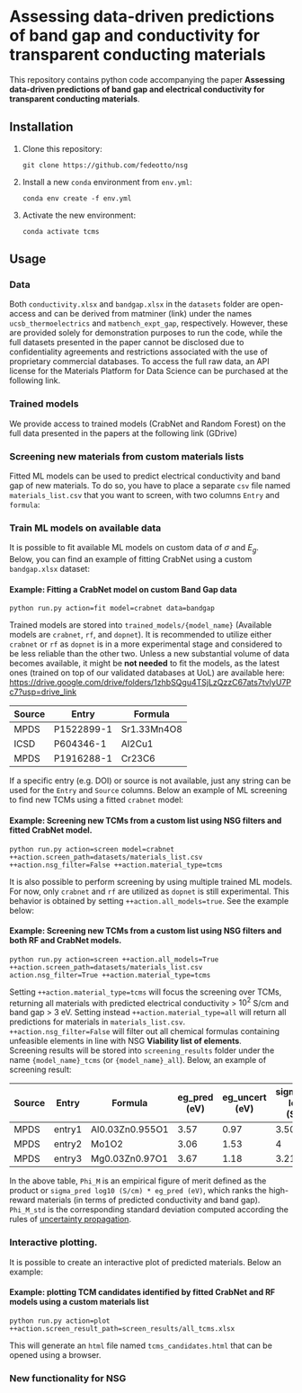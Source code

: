 # Assessing data-driven predictions of band gap and conductivity for transparent conducting materials

This repository contains python code accompanying the paper **Assessing data-driven predictions of band gap and electrical conductivity for transparent conducting materials**.

## Installation
1. Clone this repository:
   ```git
   git clone https://github.com/fedeotto/nsg
   ```
2. Install a new `conda` environment from `env.yml`:
   ```git
   conda env create -f env.yml
   ```
3. Activate the new environment:
   ```git
   conda activate tcms
   ```

## Usage
### Data
Both `conductivity.xlsx` and `bandgap.xlsx` in the `datasets` folder are open-access and can be derived from matminer (link) under the names `ucsb_thermoelectrics` and `matbench_expt_gap`, respectively. However, these are provided solely for demonstration purposes to run the code, while the full datasets presented in the paper cannot be disclosed due to confidentiality agreements and restrictions associated with the use of proprietary commercial databases. To access the full raw data, an API license for the Materials Platform for Data Science can be purchased at the following link.

### Trained models
We provide access to trained models (CrabNet and Random Forest) on the full data presented in the papers at the following link (GDrive)

### Screening new materials from custom materials lists
Fitted ML models can be used to predict electrical conductivity and band gap of new materials. To do so, you have to place a separate `csv` file named `materials_list.csv` that you want to screen, with two columns `Entry` and `formula`:

### Train ML models on available data
It is possible to fit available ML models on custom data of $\sigma$ and $E_g$. <br> 
Below, you can find an example of fitting CrabNet using a custom `bandgap.xlsx` dataset:

#### Example: Fitting a CrabNet model on custom Band Gap data
```git
python run.py action=fit model=crabnet data=bandgap
```
Trained models are stored into `trained_models/{model_name}` (Available models are `crabnet`, `rf`, and `dopnet`). It is recommended to utilize either `crabnet` or `rf` as `dopnet` is in a more experimental stage and considered to be less reliable than the other two. Unless a new substantial volume of data becomes available, it might be **not needed** to fit the models, as the latest ones (trained on top of our validated databases at UoL) are available here: https://drive.google.com/drive/folders/1zhbSQgu4TSjLzQzzC67ats7tvlyU7Pc7?usp=drive_link



<table>
  <thead>
    <tr>
      <th>Source</th>
      <th>Entry</th>
      <th>Formula</th>
    </tr>
  </thead>
  <tbody>
    <tr>
      <td>MPDS</td>
      <td>P1522899-1</td>
      <td>Sr1.33Mn4O8</td>
    </tr>
    <tr>
       <td>ICSD</td>
      <td>P604346-1</td>
      <td>Al2Cu1</td>
    </tr>
    <tr>
      <td>MPDS</td>
      <td>P1916288-1</td>
      <td>Cr23C6</td>
    </tr>
  </tbody>
</table>

<!--
You can focus the screening procedure around two main material classes, **transparent conductors** (TCMs) and **correlated metals** (COMs):
   1. `tcms` : electrical conductivity > $10^2$ S/cm , band gap > 3eV
   2. `coms` : $10^4$ S/cm < electrical conductivity < $10^6$ S/cm, band gap ~ 0 eV
-->
If a specific entry (e.g. DOI) or source is not available, just any string can be used for the `Entry` and `Source` columns. Below an example of ML screening to find new TCMs using a fitted `crabnet` model:

#### Example: Screening new TCMs from a custom list using NSG filters and fitted CrabNet model.
```git
python run.py action=screen model=crabnet ++action.screen_path=datasets/materials_list.csv ++action.nsg_filter=False ++action.material_type=tcms
```
It is also possible to perform screening by using multiple trained ML models. For now, only `crabnet` and `rf` are utilized as `dopnet` is still experimental. This behavior is obtained by setting `++action.all_models=true`. See the example below:

#### Example: Screening new TCMs from a custom list using NSG filters and both RF and CrabNet models.
```git
python run.py action=screen ++action.all_models=True ++action.screen_path=datasets/materials_list.csv action.nsg_filter=True ++action.material_type=tcms
```

Setting `++action.material_type=tcms` will focus the screening over TCMs, returning all materials with predicted electrical conductivity > $10^2$ S/cm and band gap > $3$ eV. Setting instead `++action.material_type=all` will return all predictions for materials in `materials_list.csv`. <br>
`++action.nsg_filter=False` will filter out all chemical formulas containing unfeasible elements in line with NSG **Viability list of elements**. <br> 
Screening results will be stored into `screening_results` folder under the name `{model_name}_tcms` (or `{model_name}_all`). Below, an example of screening result:

<table>
  <thead>
    <tr>
      <th>Source</th>
      <th>Entry</th>
      <th>Formula</th>
      <th>eg_pred (eV)</th>
      <th>eg_uncert (eV)</th>
      <th>sigma_pred log10 (S/cm)</th>
      <th>sigma_uncert log10 (S/cm)</th>
      <th>Model</th>
      <th>Phi_M</th>
      <th>Phi_M_std</th>
    </tr>
  </thead>
  <tbody>
    <tr>
      <td>MPDS</td>
      <td>entry1</td>
      <td>Al0.03Zn0.955O1</td>
      <td>3.57</td>
      <td>0.97</td>
      <td>3.50</td>
      <td>1.29</td>
      <td>crabnet</td>
      <td>12.50</td>
      <td>5.71</td>
    </tr>
    <tr>
      <td>MPDS</td>
      <td>entry2</td>
      <td>Mo1O2</td>
      <td>3.06</td>
      <td>1.53</td>
      <td>4</td>
      <td>3.20</td>
      <td>crabnet</td>
      <td>12.22</td>
      <td>11.52</td>
    </tr>
    <tr>
      <td>MPDS</td>
      <td>entry3</td>
      <td>Mg0.03Zn0.97O1</td>
      <td>3.67</td>
      <td>1.18</td>
      <td>3.21</td>
      <td>1.65</td>
      <td>crabnet</td>
      <td>11.79</td>
      <td>7.14</td>
    </tr>
  </tbody>
</table>

In the above table, `Phi_M` is an empirical figure of merit defined as the product or `sigma_pred log10 (S/cm) * eg_pred (eV)`, which ranks the high-reward materials (in terms of predicted conductivity and band gap). `Phi_M_std` is the corresponding standard deviation computed according the rules of <a href="https://chem.libretexts.org/Bookshelves/Analytical_Chemistry/Analytical_Chemistry_2.1_(Harvey)/04%3A_Evaluating_Analytical_Data/4.03%3A_Propagation_of_Uncertainty">uncertainty propagation</a>.

### Interactive plotting.
It is possible to create an interactive plot of predicted materials. Below an example:

#### Example: plotting TCM candidates identified by fitted CrabNet and RF models using a custom materials list
```git
python run.py action=plot ++action.screen_result_path=screen_results/all_tcms.xlsx
```
This will generate an `html` file named `tcms_candidates.html` that can be opened using a browser.

### New functionality for NSG

<!--
All the retrieved candidates are automatically attached to available references, stored in `./datasets/dois.xlsx`. Below an example of predicted candidates from a list of materials:

| Entry    | Formula | eg_pred (eV) | eg_uncert (eV) | sigma_pred log10 (S/cm) | sigma_uncert log10 (S/cm) | model_type | eg_exp | sigma_exp | charges |
|----------------------------------------------------------------------------------------------------------|---------|--------------|-----------------|-------------------------|----------------------------|------------|--------|-----------|----------------|
| DOI1  | Al0.1Zn0.85O1     | 3.38 | 0.50   | 3.11 | 0.54   | crabnet | 0  | 0  |{'Al3+': 0.1, 'Zn2+': 0.85, 'O2-': 1.0}|
| DOI2  | Mg0.04Zn0.96O1    | 3.56 | 0.4225 | 3.13 | 0.75   | crabnet | 0  | 0  |{'Mg2+': 0.04, 'Zn2+': 0.96, 'O2-': 1.0}|
| DOI3  | Ti0.15In4Sn2.85O12| 3.41 | 1.68   | 2.05 | 1.03   | dopnet  | 0  | 0  |{'Ti4+': 0.15, 'In3+': 4.0, 'Sn4+': 2.85, 'O2-': 12.0}|
| DOI4  | Zn2In2O5          | 3.11 | 1.40   | 3.30 | 0.31   | dopnet  | 0  | 1  |{'Zn2+': 2, 'In3+': 2, 'O2-': 5}|

### Cross-referencing original training datasets for extracting candidates
It is also possible to cross-reference directly the original training datasets in order to check if there are already materials matching the requested criteria. Additionally you can utilize trained ML models to provide the missing property ($\sigma$ or $E_g$) for each of the two datasets. Under the setting `mode` we can specify different cross-referencing strategies. For example, `orig_cond_orig_gap` will simply merge training datasets and looking for entries that match the criteria (either for `tcms` or `coms`):

```git
python run.py --action screening --mode orig_cond_orig_gap --material_type tcms
```

Possible modes are: 
1. `orig_cond_orig_gap` : cross-reference material candidates from available training data.
2. `orig_cond_pred_gap` : predicts band gap from conductivity dataset and search for candidates.
3. `orig_gap_pred_cond` : predicts conductivity from band gap dataset and search for candidates.
-->
